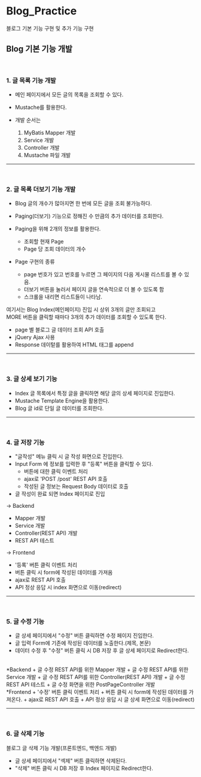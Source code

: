 # Blog_Practice
블로그 기본 기능 구현 및 추가 기능 구현
<br>

## Blog 기본 기능 개발
<br>

### 1. 글 목록 기능 개발

  * 메인 페이지에서 모든 글의 목록을 조회할 수 있다.
  * Mustache를 활용한다.

  * 개발 순서는
    1. MyBatis Mapper 개발
    2. Service 개발
    3. Controller 개발
    4. Mustache 파일 개발


* * *

<br>

### 2. 글 목록 더보기 기능 개발
  * Blog 글의 개수가 많아지면 한 번에 모든 글을 조회 불가능하다.
  * Paging(더보기) 기능으로 정해진 수 만큼의 추가 데이터를 조회한다.
  * Paging을 위해 2개의 정보를 활용한다.
    + 조회할 현재 Page
    + Page 당 조회 데이터의 개수
   
  * Page 구현의 종류 
    + page 번호가 있고 번호를 누르면 그 페이지의 다음 게시물 리스트를 볼 수 있음.
    + 더보기 버튼을 눌러서 페이지 글을 연속적으로 더 볼 수 있도록 함
    + 스크롤을 내리면 리스트들이 나타남.
  
  여기서는 Blog Index(메인페이지) 진입 시 상위 3개의 글만 조회되고 <br>
  MORE 버튼을 클릭할 때마다 3개의 추가 데이터를 조회할 수 있도록 한다.
  
  * page 별 블로그 글 데이터 조회 API 호출
  * jQuery Ajax 사용
  * Response 데이텉를 활용하여 HTML 태그를 append


  * * *
  <br>
  
  ### 3. 글 상세 보기 기능
  * Index 글 목록에서 특정 글을 클릭하면 해당 글의 상세 페이지로 진입한다.
  * Mustache Template Engine을 활용한다.
  * Blog 글 id로 단일 글 데이터를 조회한다.

* * *
<br>

  ### 4. 글 저장 기능
  * "글작성" 메뉴 클릭 시 글 작성 화면으로 진입한다.
  * Input Form 에 정보를 입력한 후 "등록" 버튼을 클릭할 수 있다.
    * 버튼에 대한 클릭 이벤트 처리
    * ajax로 'POST /post' REST API 호출
    * 작성된 글 정보는 Request Body 데이터로 호출
  * 글 작성이 완료 되면 Index 페이지로 진입


  -> Backend
   + Mapper 개발
   + Service 개발
   + Controller(REST API) 개발
   + REST API 테스트

  -> Frontend
   + '등록' 버튼 클릭 이벤트 처리
   + 버튼 클릭 시 form에 작성된 데이터를 가져옴
   + ajax로 REST API 호출
   + API 정상 응답 시 index 화면으로 이동(redirect)

 * * *
 <br>
 
 ### 5. 글 수정 기능
 * 글 상세 페이지에서 "수정" 버튼 클릭하면 수정 페이지 진입한다.
 * 글 입력 Form에 기존에 작성된 데이터를 노출한다.(제목, 본문)
 * 데이터 수정 후 "수정" 버튼 클릭 시 DB 저장 후 글 상세 페이지로 Redirect한다.

<br>
*Backend
  + 글 수정 REST API를 위한 Mapper 개발
  + 글 수정 REST API를 위한 Service 개발
  + 글 수정 REST API를 위한 Controller(REST API) 개발
  + 글 수정 REST API 테스트
  + 글 수정 화면을 위한 PostPageController 개발

<br>
*Frontend
  + '수정' 버튼 클릭 이벤트 처리
  + 버튼 클릭 시 form에 작성된 데이터를 가져온다.
  + ajax로 REST API 호출
  + API 정상 응답 시 글 상세 화면으로 이동(redirect)

 * * *
 <br>
 
 ### 6. 글 삭제 기능
 
 블로그 글 삭제 기능 개발(프론트엔드, 백엔드 개발)
  * 글 상세 페이지에서 "섹제" 버튼 클릭하면 삭제된다.
  * "삭제" 버튼 클릭 시 DB 저장 후 Index 페이지로 Redirect한다.
 
 
